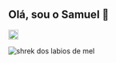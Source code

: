 ## Olá, sou o Samuel 👋

<img src="tps://i.pinimg.com/736x/39/b9/48/39b9488712432d67ce879b14317dcb92.jpg" width="20" />


![shrek dos labios de mel](https://i.pinimg.com/736x/39/b9/48/39b9488712432d67ce879b14317dcb92.jpg)
<!--
**samuelmachadosenai/samuelmachadosenai** is a ✨ _special_ ✨ repository because its `README.md` (this file) appears on your GitHub profile.

Here are some ideas to get you started:

- 🔭 I’m currently working on ...
- 🌱 I’m currently learning ...
- 👯 I’m looking to collaborate on ...
- 🤔 I’m looking for help with ...
- 💬 Ask me about ...
- 📫 How to reach me: ...
- 😄 Pronouns: ...
- ⚡ Fun fact: ...
-->
